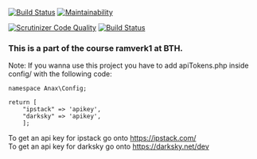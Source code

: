 [![Build Status](https://travis-ci.org/theEmelie/ramverk1.svg?branch=master)](https://travis-ci.org/theEmelie/ramverk1)
[![Maintainability](https://api.codeclimate.com/v1/badges/043f764112ad446dad5e/maintainability)](https://codeclimate.com/github/theEmelie/ramverk1/maintainability)  

[![Scrutinizer Code Quality](https://scrutinizer-ci.com/g/theEmelie/ramverk1/badges/quality-score.png?b=master)](https://scrutinizer-ci.com/g/theEmelie/ramverk1/?branch=master)
[![Build Status](https://scrutinizer-ci.com/g/theEmelie/ramverk1/badges/build.png?b=master)](https://scrutinizer-ci.com/g/theEmelie/ramverk1/build-status/master)


### This is a part of the course ramverk1 at BTH.


Note:
If you wanna use this project you have to add apiTokens.php inside config/ with the following code:

```
namespace Anax\Config;

return [
    "ipstack" => 'apikey',
    "darksky" => 'apikey',
    ];
```

To get an api key for ipstack go onto https://ipstack.com/  
To get an api key for darksky go onto https://darksky.net/dev
